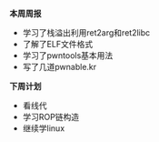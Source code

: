 **本周周报**
- 学习了栈溢出利用ret2arg和ret2libc
- 了解了ELF文件格式
- 学习了pwntools基本用法
- 写了几道pwnable.kr

**下周计划**
- 看线代
- 学习ROP链构造
- 继续学linux
